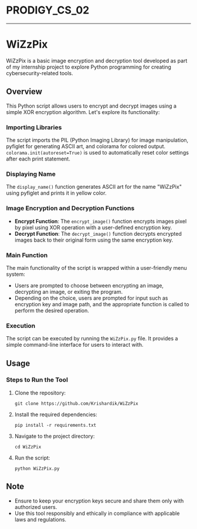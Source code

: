 # PRODIGY_CS_02
---
# WiZzPix

WiZzPix is a basic image encryption and decryption tool developed as part of my internship project to explore Python programming for creating cybersecurity-related tools.

## Overview

This Python script allows users to encrypt and decrypt images using a simple XOR encryption algorithm. Let's explore its functionality:

### Importing Libraries

The script imports the PIL (Python Imaging Library) for image manipulation, pyfiglet for generating ASCII art, and colorama for colored output. `colorama.init(autoreset=True)` is used to automatically reset color settings after each print statement.

### Displaying Name

The `display_name()` function generates ASCII art for the name "WiZzPix" using pyfiglet and prints it in yellow color.

### Image Encryption and Decryption Functions

- **Encrypt Function**: The `encrypt_image()` function encrypts images pixel by pixel using XOR operation with a user-defined encryption key.
- **Decrypt Function**: The `decrypt_image()` function decrypts encrypted images back to their original form using the same encryption key.

### Main Function

The main functionality of the script is wrapped within a user-friendly menu system:
- Users are prompted to choose between encrypting an image, decrypting an image, or exiting the program.
- Depending on the choice, users are prompted for input such as encryption key and image path, and the appropriate function is called to perform the desired operation.

### Execution

The script can be executed by running the `WiZzPix.py` file. It provides a simple command-line interface for users to interact with.

## Usage

### Steps to Run the Tool

1. Clone the repository:
   ```
   git clone https://github.com/Krishardik/WiZzPix
   ```

2. Install the required dependencies:
   ```
   pip install -r requirements.txt
   ```

3. Navigate to the project directory:
   ```
   cd WiZzPix
   ```

4. Run the script:
   ```
   python WiZzPix.py
   ```

## Note

- Ensure to keep your encryption keys secure and share them only with authorized users.
- Use this tool responsibly and ethically in compliance with applicable laws and regulations.
